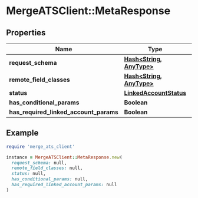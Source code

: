 # MergeATSClient::MetaResponse

## Properties

| Name | Type | Description | Notes |
| ---- | ---- | ----------- | ----- |
| **request_schema** | [**Hash&lt;String, AnyType&gt;**](AnyType.md) |  |  |
| **remote_field_classes** | [**Hash&lt;String, AnyType&gt;**](AnyType.md) |  | [optional] |
| **status** | [**LinkedAccountStatus**](LinkedAccountStatus.md) |  | [optional] |
| **has_conditional_params** | **Boolean** |  |  |
| **has_required_linked_account_params** | **Boolean** |  |  |

## Example

```ruby
require 'merge_ats_client'

instance = MergeATSClient::MetaResponse.new(
  request_schema: null,
  remote_field_classes: null,
  status: null,
  has_conditional_params: null,
  has_required_linked_account_params: null
)
```

